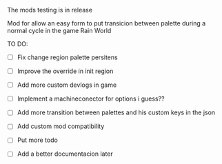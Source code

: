 The mods testing is in release

Mod for allow an easy form to put transicion between palette during a normal cycle in the game Rain World

TO DO:
- [ ] Fix change region palette persitens
- [ ] Improve the override in init region
- [ ] Add more custom devlogs in game
- [ ] Implement a machineconector for options i guess??
- [ ] Add more transition between palettes and his custom keys in the json
- [ ] Add custom mod compatibility

- [ ] Put more todo
- [ ] Add a better documentacion later 
